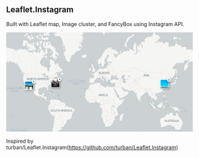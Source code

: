 ## Leaflet.Instagram

Built with Leaflet map, Image cluster, and FancyBox using Instagram API. 

[![Popup Images on map with Instagram photos](img/clustermap.png)](http://www.lucykang.com/places.html)

Inspired by turban/Leaflet.Instagram(https://github.com/turban/Leaflet.Instagram)